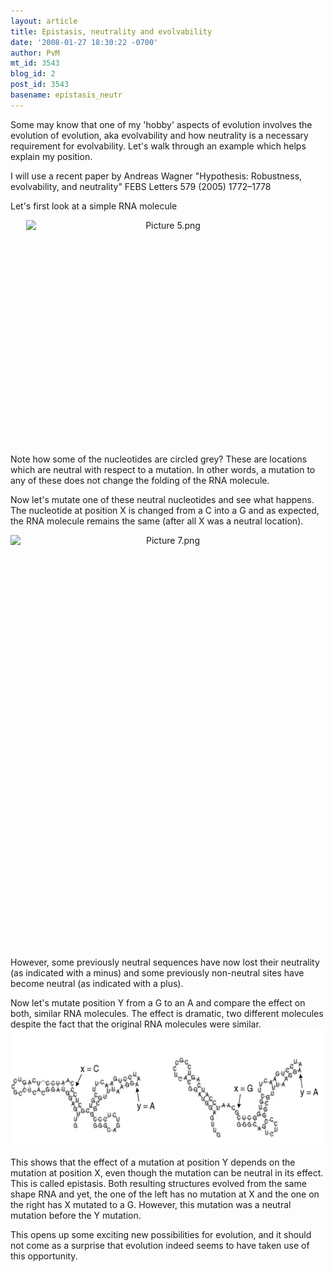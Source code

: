 ```yaml
---
layout: article
title: Epistasis, neutrality and evolvability
date: '2008-01-27 18:30:22 -0700'
author: PvM
mt_id: 3543
blog_id: 2
post_id: 3543
basename: epistasis_neutr
---
```

Some may know that one of my 'hobby' aspects of evolution involves the evolution of evolution, aka evolvability and how neutrality is a necessary requirement for evolvability. Let's walk through an example which helps explain my position.

I will use a recent paper by Andreas Wagner "Hypothesis: Robustness, evolvability, and neutrality" FEBS Letters 579 (2005) 1772–1778 

Let's first look at a simple RNA molecule

<img src="http://pandasthumb.org/archives/Picture%205.png" alt="Picture 5.png" width="455" height="354" style="text-align: center; display: block; margin: 0 auto 20px;" class="mt-image-center" />

Note how some of the nucleotides are circled grey? These are locations which are neutral with respect to a mutation. In other words, a mutation to any of these does not change the folding of the RNA molecule.

Now let's mutate one of these neutral nucleotides and see what happens. The nucleotide at position X is changed from a C into a G and as expected, the RNA molecule remains the same (after all X was a neutral location).

<img src="http://pandasthumb.org/archives/Picture%207.png" alt="Picture 7.png" width="798" height="655" style="text-align: center; display: block; margin: 0 auto 20px;" class="mt-image-center" />

However, some previously neutral sequences have now lost their neutrality (as indicated with a minus) and some previously non-neutral sites have become neutral (as indicated with a plus).

Now let's mutate position Y from a G to an A and compare the effect on both, similar RNA molecules. The effect is dramatic, two different molecules despite the fact that the original RNA molecules were similar.
[<img src="/uploads/2008/Picture 8-thumb-600x184.png" alt="Picture 8.png" width="600" height="184" style="float: left; margin: 0 20px 20px 0;" class="mt-image-left" />](http://pandasthumb.org/archives/Picture%2082.html)

This shows that the effect of a mutation at position Y depends on the mutation at position X, even though the mutation can be neutral in its effect. This is called epistasis. Both resulting structures evolved from the same shape RNA and yet, the one of the left has no mutation at X and the one on the right has X mutated to a G. However, this mutation was a neutral mutation before the Y mutation.

This opens up some exciting new possibilities for evolution, and it should not come as a surprise that evolution indeed seems to have taken use of this opportunity.
